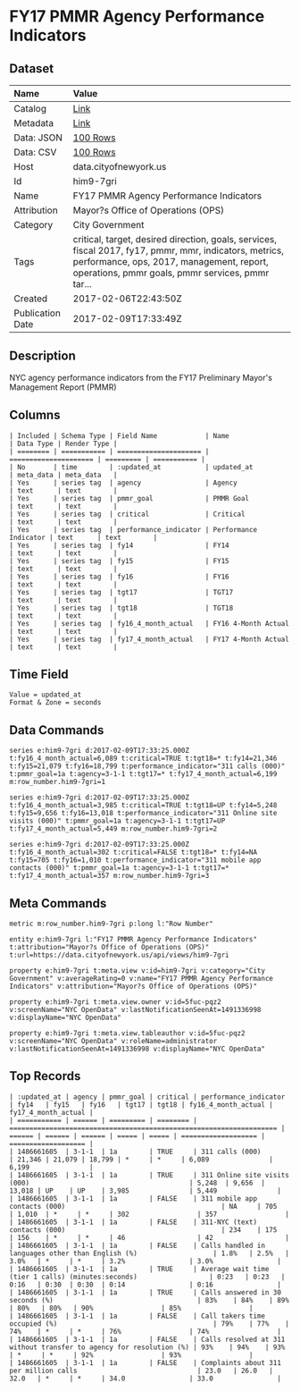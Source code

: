 # FY17 PMMR Agency Performance Indicators

## Dataset

| Name | Value |
| :--- | :---- |
| Catalog | [Link](https://catalog.data.gov/dataset/fy17-pmmr-agency-performance-indicators) |
| Metadata | [Link](https://data.cityofnewyork.us/api/views/him9-7gri) |
| Data: JSON | [100 Rows](https://data.cityofnewyork.us/api/views/him9-7gri/rows.json?max_rows=100) |
| Data: CSV | [100 Rows](https://data.cityofnewyork.us/api/views/him9-7gri/rows.csv?max_rows=100) |
| Host | data.cityofnewyork.us |
| Id | him9-7gri |
| Name | FY17 PMMR Agency Performance Indicators |
| Attribution | Mayor?s Office of Operations (OPS) |
| Category | City Government |
| Tags | critical, target, desired direction, goals, services, fiscal 2017, fy17, pmmr, mmr, indicators, metrics, performance, ops, 2017, management, report, operations, pmmr goals, pmmr services, pmmr tar... |
| Created | 2017-02-06T22:43:50Z |
| Publication Date | 2017-02-09T17:33:49Z |

## Description

NYC agency performance indicators from the FY17 Preliminary Mayor's Management Report (PMMR)

## Columns

```ls
| Included | Schema Type | Field Name            | Name                  | Data Type | Render Type |
| ======== | =========== | ===================== | ===================== | ========= | =========== |
| No       | time        | :updated_at           | updated_at            | meta_data | meta_data   |
| Yes      | series tag  | agency                | Agency                | text      | text        |
| Yes      | series tag  | pmmr_goal             | PMMR Goal             | text      | text        |
| Yes      | series tag  | critical              | Critical              | text      | text        |
| Yes      | series tag  | performance_indicator | Performance Indicator | text      | text        |
| Yes      | series tag  | fy14                  | FY14                  | text      | text        |
| Yes      | series tag  | fy15                  | FY15                  | text      | text        |
| Yes      | series tag  | fy16                  | FY16                  | text      | text        |
| Yes      | series tag  | tgt17                 | TGT17                 | text      | text        |
| Yes      | series tag  | tgt18                 | TGT18                 | text      | text        |
| Yes      | series tag  | fy16_4_month_actual   | FY16 4-Month Actual   | text      | text        |
| Yes      | series tag  | fy17_4_month_actual   | FY17 4-Month Actual   | text      | text        |
```

## Time Field

```ls
Value = updated_at
Format & Zone = seconds
```

## Data Commands

```ls
series e:him9-7gri d:2017-02-09T17:33:25.000Z t:fy16_4_month_actual=6,089 t:critical=TRUE t:tgt18=* t:fy14=21,346 t:fy15=21,079 t:fy16=18,799 t:performance_indicator="311 calls (000)" t:pmmr_goal=1a t:agency=3-1-1 t:tgt17=* t:fy17_4_month_actual=6,199 m:row_number.him9-7gri=1

series e:him9-7gri d:2017-02-09T17:33:25.000Z t:fy16_4_month_actual=3,985 t:critical=TRUE t:tgt18=UP t:fy14=5,248 t:fy15=9,656 t:fy16=13,018 t:performance_indicator="311 Online site visits (000)" t:pmmr_goal=1a t:agency=3-1-1 t:tgt17=UP t:fy17_4_month_actual=5,449 m:row_number.him9-7gri=2

series e:him9-7gri d:2017-02-09T17:33:25.000Z t:fy16_4_month_actual=302 t:critical=FALSE t:tgt18=* t:fy14=NA t:fy15=705 t:fy16=1,010 t:performance_indicator="311 mobile app contacts (000)" t:pmmr_goal=1a t:agency=3-1-1 t:tgt17=* t:fy17_4_month_actual=357 m:row_number.him9-7gri=3
```

## Meta Commands

```ls
metric m:row_number.him9-7gri p:long l:"Row Number"

entity e:him9-7gri l:"FY17 PMMR Agency Performance Indicators" t:attribution="Mayor?s Office of Operations (OPS)" t:url=https://data.cityofnewyork.us/api/views/him9-7gri

property e:him9-7gri t:meta.view v:id=him9-7gri v:category="City Government" v:averageRating=0 v:name="FY17 PMMR Agency Performance Indicators" v:attribution="Mayor?s Office of Operations (OPS)"

property e:him9-7gri t:meta.view.owner v:id=5fuc-pqz2 v:screenName="NYC OpenData" v:lastNotificationSeenAt=1491336998 v:displayName="NYC OpenData"

property e:him9-7gri t:meta.view.tableauthor v:id=5fuc-pqz2 v:screenName="NYC OpenData" v:roleName=administrator v:lastNotificationSeenAt=1491336998 v:displayName="NYC OpenData"
```

## Top Records

```ls
| :updated_at | agency | pmmr_goal | critical | performance_indicator                                               | fy14   | fy15   | fy16   | tgt17 | tgt18 | fy16_4_month_actual | fy17_4_month_actual | 
| =========== | ====== | ========= | ======== | =================================================================== | ====== | ====== | ====== | ===== | ===== | =================== | =================== | 
| 1486661605  | 3-1-1  | 1a        | TRUE     | 311 calls (000)                                                     | 21,346 | 21,079 | 18,799 | *     | *     | 6,089               | 6,199               | 
| 1486661605  | 3-1-1  | 1a        | TRUE     | 311 Online site visits (000)                                        | 5,248  | 9,656  | 13,018 | UP    | UP    | 3,985               | 5,449               | 
| 1486661605  | 3-1-1  | 1a        | FALSE    | 311 mobile app contacts (000)                                       | NA     | 705    | 1,010  | *     | *     | 302                 | 357                 | 
| 1486661605  | 3-1-1  | 1a        | FALSE    | 311-NYC (text) contacts (000)                                       | 234    | 175    | 156    | *     | *     | 46                  | 42                  | 
| 1486661605  | 3-1-1  | 1a        | FALSE    | Calls handled in languages other than English (%)                   | 1.8%   | 2.5%   | 3.0%   | *     | *     | 3.2%                | 3.0%                | 
| 1486661605  | 3-1-1  | 1a        | TRUE     | Average wait time (tier 1 calls) (minutes:seconds)                  | 0:23   | 0:23   | 0:16   | 0:30  | 0:30  | 0:14                | 0:16                | 
| 1486661605  | 3-1-1  | 1a        | TRUE     | Calls answered in 30 seconds (%)                                    | 83%    | 84%    | 89%    | 80%   | 80%   | 90%                 | 85%                 | 
| 1486661605  | 3-1-1  | 1a        | FALSE    | Call takers time occupied (%)                                       | 79%    | 77%    | 74%    | *     | *     | 76%                 | 74%                 | 
| 1486661605  | 3-1-1  | 1a        | FALSE    | Calls resolved at 311 without transfer to agency for resolution (%) | 93%    | 94%    | 93%    | *     | *     | 92%                 | 93%                 | 
| 1486661605  | 3-1-1  | 1a        | FALSE    | Complaints about 311 per million calls                              | 23.0   | 26.0   | 32.0   | *     | *     | 34.0                | 33.0                | 
```
